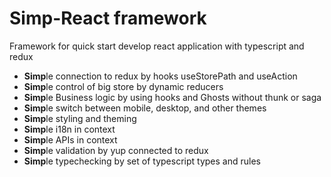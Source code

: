 # Simp-React framework 
Framework for quick start develop react application with typescript and redux

* **Simp**le connection to redux by hooks useStorePath and useAction
* **Simp**le control of big store by dynamic reducers
* **Simp**le Business logic by using hooks and Ghosts without thunk or saga
* **Simp**le switch between mobile, desktop, and other themes
* **Simp**le styling and theming
* **Simp**le i18n in context
* **Simp**le APIs in context
* **Simp**le validation by yup connected to redux
* **Simp**le typechecking by set of typescript types and rules
